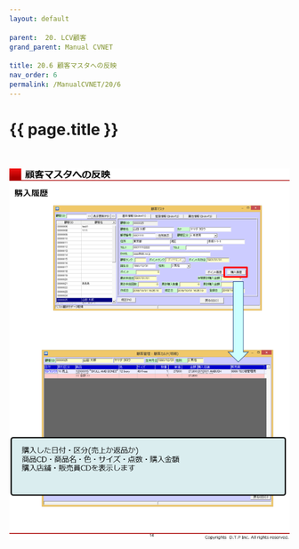 ```yaml
---
layout: default

parent:  20. LCV顧客
grand_parent: Manual CVNET

title: 20.6 顧客マスタへの反映　
nav_order: 6
permalink: /ManualCVNET/20/6
---
```


# {{ page.title }} <br/><br/>


<a href="/img/LCVKokyaku/LCV14.PNG" target="_blank">
<img src="/img/LCVKokyaku/LCV14.PNG" alt="login image"></a>


